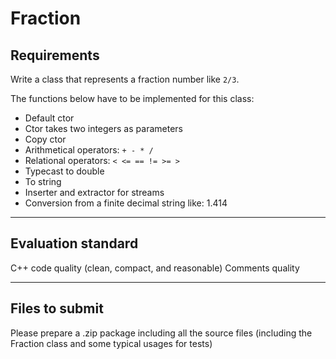 # Fraction
 
## Requirements

Write a class that represents a fraction number like `2/3`.

The functions below have to be implemented for this class:

- Default ctor
- Ctor takes two integers as parameters
- Copy ctor
- Arithmetical operators: `+ - * /`
- Relational operators: `< <= == != >= >`
- Typecast to double
- To string
- Inserter and extractor for streams
- Conversion from a finite decimal string like: 1.414

---

## Evaluation standard

C++ code quality (clean, compact, and reasonable)
Comments quality

---
## Files to submit

Please prepare a .zip package including all the source files (including the Fraction class and some typical usages for tests)
